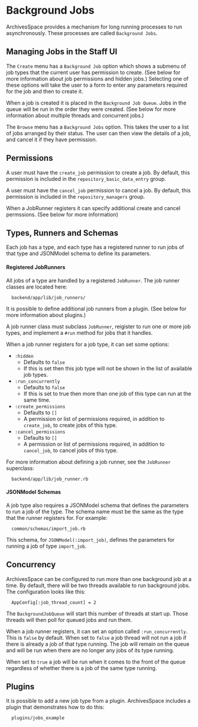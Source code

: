 Background Jobs
================

ArchivesSpace provides a mechanism for long running processes to run
asynchronously. These processes are called `Background Jobs`.

## Managing Jobs in the Staff UI

The `Create` menu has a `Background Job` option which shows a submenu of job
types that the current user has permission to create. (See below for more
  information about job permissions and hidden jobs.) Selecting one of these
  options will take the user to a form to enter any parameters required for the
  job and then to create it.

When a job is created it is placed in the `Background Job Queue`. Jobs in the
queue will be run in the order they were created. (See below for more
  information about multiple threads and concurrent jobs.)

The `Browse` menu has a `Background Jobs` option. This takes the user to a list
of jobs arranged by their status. The user can then view the details of a job,
and cancel it if they have permission.


## Permissions

A user must have the `create_job` permission to create a job. By default, this
permission is included in the `repository_basic_data_entry` group.

A user must have the `cancel_job` permission to cancel a job. By default, this
permission is included in the `repository_managers` group.

When a JobRunner registers it can specify additional create and cancel
permssions. (See below for more information)


## Types, Runners and Schemas

Each job has a type, and each type has a registered runner to run jobs of that
type and JSONModel schema to define its parameters.

#### Registered JobRunners

All jobs of a type are handled by a registered `JobRunner`. The job runner
classes are located here:

      backend/app/lib/job_runners/

It is possible to define additional job runners from a plugin. (See below for
  more information about plugins.)

A job runner class must subclass `JobRunner`, reigister to run one or more job
types, and implement a `#run` method for jobs that it handles.

When a job runner registers for a job type, it can set some options:

  * `:hidden`
      * Defaults to `false`
      * If this is set then this job type will not be shown in the list of available job types.
  * `:run_concurrently`
      * Defaults to `false`
      * If this is set to true then more than one job of this type can run at the same time.
  * `:create_permissions`
      * Defaults to `[]`
      * A permission or list of permissions required, in addition to `create_job`, to create jobs of this type.
  * `:cancel_permissions`
      * Defaults to `[]`
      * A permission or list of permissions required, in addition to `cancel_job`, to cancel jobs of this type.

For more information about defining a job runner, see the `JobRunner` superclass:

      backend/app/lib/job_runner.rb

#### JSONModel Schemas

A job type also requires a JSONModel schema that defines the parameters to run a
job of the type. The schema name must be the same as the type that the runner
registers for. For example:

      common/schemas/import_job.rb

This schema, for `JSONModel(:import_job)`, defines the parameters for running a
job of type `import_job`.


## Concurrency

ArchivesSpace can be configured to run more than one background job at a time.
By default, there will be two threads available to run background jobs.
The configuration looks like this:

      AppConfig[:job_thread_count] = 2

The `BackgroundJobQueue` will start this number of threads at start up. Those
threads will then poll for queued jobs and run them.

When a job runner registers, it can set an option called `:run_concurrently`.
This is `false` by default. When set to `false` a job thread will not run a job
if there is already a job of that type running. The job will remain on the queue
and will be run when there are no longer any jobs of its type running.

When set to `true` a job will be run when it comes to the front of the queue
regardless of whether there is a job of the same type running.


## Plugins

It is possible to add a new job type from a plugin. ArchivesSpace includes a
plugin that demonstrates how to do this:

      plugins/jobs_example
